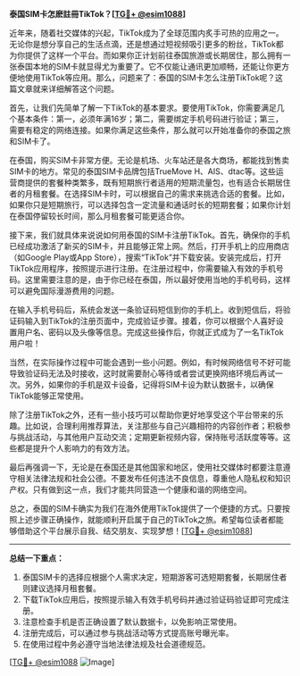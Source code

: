 **泰国SIM卡怎麽註冊TikTok？[[TG💪+ @esim1088](https://t.me/s/esim1088)]**

近年来，随着社交媒体的兴起，TikTok成为了全球范围内炙手可热的应用之一。无论你是想分享自己的生活点滴，还是想通过短视频吸引更多的粉丝，TikTok都为你提供了这样一个平台。而如果你正计划前往泰国旅游或长期居住，那么拥有一张泰国本地的SIM卡就显得尤为重要了。它不仅能让通讯更加顺畅，还能让你更方便地使用TikTok等应用。那么，问题来了：泰国的SIM卡怎么注册TikTok呢？这篇文章就来详细解答这个问题。

首先，让我们先简单了解一下TikTok的基本要求。要使用TikTok，你需要满足几个基本条件：第一，必须年满16岁；第二，需要绑定手机号码进行验证；第三，需要有稳定的网络连接。如果你满足这些条件，那么就可以开始准备你的泰国之旅和SIM卡了。

在泰国，购买SIM卡非常方便。无论是机场、火车站还是各大商场，都能找到售卖SIM卡的地方。常见的泰国SIM卡品牌包括TrueMove H、AIS、dtac等。这些运营商提供的套餐种类繁多，既有短期旅行者适用的短期流量包，也有适合长期居住者的月租套餐。在选择SIM卡时，可以根据自己的需求来挑选合适的套餐。比如，如果你只是短期旅行，可以选择包含一定流量和通话时长的短期套餐；如果你计划在泰国停留较长时间，那么月租套餐可能更适合你。

接下来，我们就具体来说说如何用泰国的SIM卡注册TikTok。首先，确保你的手机已经成功激活了新买的SIM卡，并且能够正常上网。然后，打开手机上的应用商店（如Google Play或App Store），搜索“TikTok”并下载安装。安装完成后，打开TikTok应用程序，按照提示进行注册。在注册过程中，你需要输入有效的手机号码。这里需要注意的是，由于你已经在泰国，所以最好使用当地的手机号码，这样可以避免国际漫游费用的问题。

在输入手机号码后，系统会发送一条验证码短信到你的手机上。收到短信后，将验证码输入到TikTok的注册页面中，完成验证步骤。接着，你可以根据个人喜好设置用户名、密码以及头像等信息。完成这些操作后，你就正式成为了一名TikTok用户啦！

当然，在实际操作过程中可能会遇到一些小问题。例如，有时候网络信号不好可能导致验证码无法及时接收，这时就需要耐心等待或者尝试更换网络环境后再试一次。另外，如果你的手机是双卡设备，记得将SIM卡设为默认数据卡，以确保TikTok能够正常使用。

除了注册TikTok之外，还有一些小技巧可以帮助你更好地享受这个平台带来的乐趣。比如说，合理利用推荐算法，关注那些与自己兴趣相符的内容创作者；积极参与挑战活动，与其他用户互动交流；定期更新视频内容，保持账号活跃度等等。这些都是提升个人影响力的有效方法。

最后再强调一下，无论是在泰国还是其他国家和地区，使用社交媒体时都要注意遵守相关法律法规和社会公德。不要发布任何违法不良信息，尊重他人隐私权和知识产权。只有做到这一点，我们才能共同营造一个健康和谐的网络空间。

总之，泰国的SIM卡确实为我们在海外使用TikTok提供了一个便捷的方式。只要按照上述步骤正确操作，就能顺利开启属于自己的TikTok之旅。希望每位读者都能够借助这个平台展示自我、结交朋友、实现梦想！[[TG💪+ @esim1088](https://t.me/s/esim1088)]

---

**总结一下重点：**

1. 泰国SIM卡的选择应根据个人需求决定，短期游客可选短期套餐，长期居住者则建议选择月租套餐。
2. 下载TikTok应用后，按照提示输入有效手机号码并通过验证码验证即可完成注册。
3. 注意检查手机是否正确设置了默认数据卡，以免影响正常使用。
4. 注册完成后，可以通过参与挑战活动等方式提高账号曝光率。
5. 在使用过程中务必遵守当地法律法规及社会道德规范。

[[TG💪+ @esim1088](https://t.me/s/esim1088) ![Image](https://i.postimg.cc/4NQfJmqS/Snipaste-2025-05-13-00-14-12.png)]